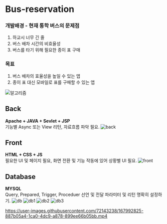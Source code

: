 # Bus-reservation
### 개발배경 - 현재 통학 버스의 문제점
1. 하교시 너무 긴 줄
2. 버스 배차 시간의 비효율성
3. 버스를 타기 위해 필요한 종이 표 구매

### 목표
1. 버스 배차의 효율성을 높일 수 있는 앱
2. 종이 표 대신 모바일로 표를 구매할 수 있는 앱

![알고리즘](https://user-images.githubusercontent.com/72143238/167990841-f12ae05a-9998-4cb2-bac0-788ee60110c4.JPG)


## Back
**Apache + JAVA + Sevlet + JSP**<br>
기능별 Async 또는 View 리턴, 자료흐름 파악 필요.
![back](https://user-images.githubusercontent.com/72143238/167990840-e1032334-ac09-45c3-8996-58df80722654.JPG)


## Front
**HTML + CSS + JS**<br>
필요한 UI 및 페이지 필요, 화면 전환 및 기능 작동에 있어 상황별 UI 필요.
![front](https://user-images.githubusercontent.com/72143238/167990826-6faeb619-e41e-4e24-b09f-2abe7687f175.JPG)


## Database
**MYSQL**<br>
Query, Prepared, Trigger, Proceduer 선언 및 전달 파라미터 및 리턴 명확히 설정하기.
![db](https://user-images.githubusercontent.com/72143238/167990829-50f4465d-6d50-4ffc-ac8d-d3d0d3a76811.JPG)
![db1](https://user-images.githubusercontent.com/72143238/167990831-69c69f02-e850-4def-afe9-43d8c583c10b.JPG)
![db2](https://user-images.githubusercontent.com/72143238/167990835-9e9be62c-96d8-4372-8fe8-7bc7bb1e4b3a.JPG)
![db3](https://user-images.githubusercontent.com/72143238/167990838-1e0e8ee5-cb26-4e41-acbe-cd262021d7dd.JPG)

https://user-images.githubusercontent.com/72143238/167992825-887b05a4-1ca0-4dc9-a878-899ee66b05bb.mp4
